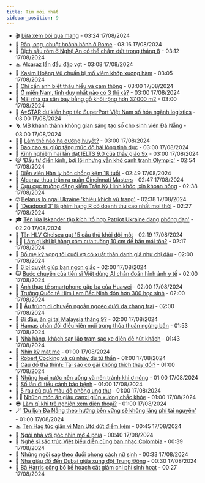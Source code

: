 ```yaml
---
title: Tim mới nhất
sidebar_position: 9
---
```


<!-- vnexpress-tin-moi-nhat:START -->
- 🎬 [Lừa xem bói qua mạng](https://vnexpress.net/lua-xem-boi-qua-mang-4782472.html) - 03:24 17/08/2024
- 🐎 [Rắn, ong, chuột hoành hành ở Rome](https://vnexpress.net/ran-ong-chuot-hoanh-hanh-o-rome-4782476.html) - 03:16 17/08/2024
- 🦍 [Dịch sâu róm ở Nghệ An có thể chấm dứt trong tháng 8](https://vnexpress.net/dich-sau-rom-o-nghe-an-co-the-cham-dut-trong-thang-8-4782424.html) - 03:12 17/08/2024
- 🏊 [Alcaraz lần đầu đập vợt](https://vnexpress.net/alcaraz-lan-dau-dap-vot-4782498.html) - 03:08 17/08/2024
- 🎊 [Kasim Hoàng Vũ chuẩn bị mổ viêm khớp xương hàm](https://vnexpress.net/kasim-hoang-vu-chuan-bi-mo-viem-khop-xuong-ham-4782282.html) - 03:05 17/08/2024
- 🎃 [Chỉ cần anh biết thấu hiểu và cảm thông](https://vnexpress.net/chi-can-anh-biet-thau-hieu-va-cam-thong-4782488.html) - 03:00 17/08/2024
- 🧰 [Ở miền Nam, tỉnh duy nhất nào có 3 thị xã?](https://vnexpress.net/o-mien-nam-tinh-duy-nhat-nao-co-3-thi-xa-4782130.html) - 03:00 17/08/2024
- 🔭 [Mái nhà ga sân bay bằng gỗ khối rộng hơn 37.000 m2](https://vnexpress.net/mai-nha-ga-san-bay-bang-go-khoi-rong-hon-37-000-m2-4782028.html) - 03:00 17/08/2024
- 🫶 [A*STAR dự kiến hợp tác SuperPort Việt Nam số hóa ngành logistics](https://vnexpress.net/a-star-du-kien-hop-tac-superport-viet-nam-so-hoa-nganh-logistics-4782497.html) - 03:00 17/08/2024
- 🪜 [MB khánh thành không gian sáng tạo số cho sinh viên Đà Nẵng](https://vnexpress.net/mb-khanh-thanh-khong-gian-sang-tao-so-cho-sinh-vien-da-nang-4782493.html) - 03:00 17/08/2024
- 👨‍🏫 [Làm thế nào hạ đường huyết?](https://vnexpress.net/lam-the-nao-ha-duong-huyet-4782427.html) - 03:00 17/08/2024
- 🎊 [Bao cao su giúp tăng mức độ hài lòng tình dục](https://vnexpress.net/bao-cao-su-giup-tang-muc-do-hai-long-tinh-duc-4781912.html) - 03:00 17/08/2024
- 🎊 [Kinh nghiệm hai lần đạt IELTS 9.0 của thầy giáo 9x](https://vnexpress.net/kinh-nghiem-hai-lan-dat-ielts-9-0-cua-thay-giao-9x-4781484.html) - 03:00 17/08/2024
- 😺 [&#39;Đầu tư điền kinh, bơi lội nhưng vẫn khó cạnh tranh Olympic&#39;](https://vnexpress.net/dau-tu-dien-kinh-boi-loi-nhung-van-kho-canh-tranh-olympic-4782499.html) - 02:54 17/08/2024
- 🐘 [Diễn viên Hàn ly hôn chồng kém 18 tuổi](https://vnexpress.net/dien-vien-han-ly-hon-chong-kem-18-tuoi-4782480.html) - 02:49 17/08/2024
- 🌁 [Alcaraz thua trận ra quân Cincinnati Masters](https://vnexpress.net/alcaraz-thua-tran-ra-quan-cincinnati-masters-4782491.html) - 02:47 17/08/2024
- 🐲 [Cựu cục trưởng đăng kiểm Trần Kỳ Hình khóc, xin khoan hồng](https://vnexpress.net/cuu-cuc-truong-dang-kiem-tran-ky-hinh-khoc-xin-khoan-hong-4782479.html) - 02:38 17/08/2024
- 🤓 [Belarus lo ngại Ukraine &#39;khiêu khích vũ trang&#39;](https://vnexpress.net/belarus-lo-ngai-ukraine-khieu-khich-vu-trang-4782452.html) - 02:38 17/08/2024
- 💪 [&#39;Deadpool 3&#39; là phim hạng R có doanh thu cao nhất mọi thời](https://vnexpress.net/deadpool-3-la-phim-hang-r-co-doanh-thu-cao-nhat-moi-thoi-4782450.html) - 02:27 17/08/2024
- 🎓 [Tên lửa Iskander tập kích &#39;tổ hợp Patriot Ukraine đang phóng đạn&#39;](https://vnexpress.net/ten-lua-iskander-tap-kich-to-hop-patriot-ukraine-dang-phong-dan-4782457.html) - 02:20 17/08/2024
- 🫣 [Tân HLV Chelsea gạt 15 cầu thủ khỏi đội một](https://vnexpress.net/tan-hlv-chelsea-gat-15-cau-thu-khoi-doi-mot-4782482.html) - 02:19 17/08/2024
- 🧑‍💻 [Làm gì khi bị hàng xóm cưa tường 10 cm để bắn mái tôn?](https://vnexpress.net/lam-gi-khi-bi-hang-xom-cua-tuong-10-cm-de-ban-mai-ton-4781960.html) - 02:17 17/08/2024
- 🐲 [Bố mẹ kỳ vọng tôi cưới vợ có xuất thân danh giá như chị dâu](https://vnexpress.net/bo-me-ky-vong-toi-cuoi-vo-co-xuat-than-danh-gia-nhu-chi-dau-4782268.html) - 02:00 17/08/2024
- 🌝 [6 bí quyết giúp bạn ngon giấc](https://vnexpress.net/6-bi-quyet-giup-ban-ngon-giac-4781231.html) - 02:00 17/08/2024
- 😺 [Bước chuyển của tiến sĩ Việt dùng AI chẩn đoán hình ảnh y tế](https://vnexpress.net/buoc-chuyen-cua-tien-si-viet-dung-ai-chan-doan-hinh-anh-y-te-4749771.html) - 02:00 17/08/2024
- 🐎 [Ảnh thực tế smartphone gập ba của Huawei](https://vnexpress.net/anh-thuc-te-smartphone-gap-ba-cua-huawei-4782428.html) - 02:00 17/08/2024
- 🎡 [Trường Quốc tế Him Lam Bắc Ninh đón hơn 300 học sinh](https://vnexpress.net/truong-quoc-te-him-lam-bac-ninh-don-hon-300-hoc-sinh-4782417.html) - 02:00 17/08/2024
- 👨‍🏫 [Ấu trùng di chuyển ngoằn ngoèo dưới da chàng trai](https://vnexpress.net/au-trung-di-chuyen-ngoan-ngoeo-duoi-da-chang-trai-4782410.html) - 02:00 17/08/2024
- 🦆 [Đi đâu, ăn gì tại Malaysia tháng 9?](https://vnexpress.net/di-dau-an-gi-tai-malaysia-thang-9-4768825.html) - 02:00 17/08/2024
- 🚦 [Hamas phản đối điều kiện mới trong thỏa thuận ngừng bắn](https://vnexpress.net/hamas-phan-doi-dieu-kien-moi-trong-thoa-thuan-ngung-ban-4782447.html) - 01:53 17/08/2024
- 💫 [Nhà hàng, khách sạn lắp trạm sạc xe điện để hút khách](https://vnexpress.net/nha-hang-khach-san-lap-tram-sac-xe-dien-de-hut-khach-4782278.html) - 01:43 17/08/2024
- 🎉 [Nhìn kỹ mặt mẹ](https://vnexpress.net/nhin-ky-mat-me-4782341.html) - 01:00 17/08/2024
- 🌋 [Robert Cocking và cú nhảy dù tử thần](https://vnexpress.net/robert-cocking-va-cu-nhay-du-tu-than-4782189.html) - 01:00 17/08/2024
- 🤖 [Câu đố thả thính: Tại sao cô gái không thích thay đổi?](https://vnexpress.net/cau-do-tha-thinh-tai-sao-co-gai-khong-thich-thay-doi-4781370.html) - 01:00 17/08/2024
- 🦏 [Những loại nước nên uống và nên tránh khi ợ nóng](https://vnexpress.net/nhung-loai-nuoc-nen-uong-va-nen-tranh-khi-o-nong-4782418.html) - 01:00 17/08/2024
- 🦩 [Số lần đi tiểu cảnh báo bệnh](https://vnexpress.net/so-lan-di-tieu-canh-bao-benh-4782414.html) - 01:00 17/08/2024
- 👺 [5 rau củ quả màu đỏ phòng ung thư](https://vnexpress.net/5-rau-cu-qua-mau-do-phong-ung-thu-4782388.html) - 01:00 17/08/2024
- 🧑‍🏫 [Những món ăn giàu canxi giúp xương chắc khỏe](https://vnexpress.net/nhung-mon-an-giau-canxi-giup-xuong-chac-khoe-4782387.html) - 01:00 17/08/2024
- 😎 [Làm gì khi trẻ nghiện xem điện thoại?](https://vnexpress.net/lam-gi-khi-tre-nghien-xem-dien-thoai-4782386.html) - 01:00 17/08/2024
- 🪄 [&#39;Du lịch Đà Nẵng theo hướng bền vững sẽ không lãng phí tài nguyên&#39;](https://vnexpress.net/du-lich-da-nang-theo-huong-ben-vung-se-khong-lang-phi-tai-nguyen-4782378.html) - 01:00 17/08/2024
- 🏊 [Ten Hag tức giận vì Man Utd dứt điểm kém](https://vnexpress.net/ten-hag-tuc-gian-vi-man-utd-dut-diem-kem-4782449.html) - 00:45 17/08/2024
- 💃 [Ngôi nhà với góc nhìn mở 4 phía](https://vnexpress.net/ngoi-nha-voi-goc-nhin-mo-4-phia-4782420.html) - 00:40 17/08/2024
- 🦆 [Nghệ sĩ sáo trúc Việt biểu diễn cùng ban nhạc Colombia](https://vnexpress.net/nghe-si-sao-truc-viet-bieu-dien-cung-ban-nhac-colombia-4782347.html) - 00:39 17/08/2024
- 🎊 [Những ngôi sao theo đuổi phong cách nữ sinh](https://vnexpress.net/nhung-ngoi-sao-theo-duoi-phong-cach-nu-sinh-4781737.html) - 00:33 17/08/2024
- 👺 [Nhà giàu đổ đến Dubai giữa xung đột Trung Đông](https://vnexpress.net/nha-giau-do-den-dubai-giua-xung-dot-trung-dong-4782360.html) - 00:30 17/08/2024
- 🎡 [Bà Harris công bố kế hoạch cắt giảm chi phí sinh hoạt](https://vnexpress.net/ba-harris-cong-bo-ke-hoach-cat-giam-chi-phi-sinh-hoat-4782441.html) - 00:27 17/08/2024<!-- vnexpress-tin-moi-nhat:END -->
